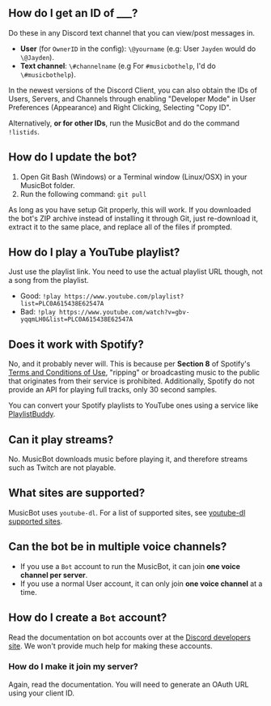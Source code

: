 ## How do I get an ID of ___?
Do these in any Discord text channel that you can view/post messages in.

* **User** (for `OwnerID` in the config): `\@yourname` (e.g: User `Jayden` would do `\@Jayden`).
* **Text channel**: `\#channelname` (e.g For `#musicbothelp`, I'd do `\#musicbothelp`).

In the newest versions of the Discord Client, you can also obtain the IDs of Users, Servers, and Channels through enabling "Developer Mode" in User Preferences (Appearance) and Right Clicking, Selecting "Copy ID".

Alternatively, **or for other IDs**, run the MusicBot and do the command `!listids`. 

## How do I update the bot?
1. Open Git Bash (Windows) or a Terminal window (Linux/OSX) in your MusicBot folder.
2. Run the following command: `git pull`

As long as you have setup Git properly, this will work. If you downloaded the bot's ZIP archive instead of installing it through Git, just re-download it, extract it to the same place, and replace all of the files if prompted.

## How do I play a YouTube playlist?
Just use the playlist link. You need to use the actual playlist URL though, not a song from the playlist.
- Good: `!play https://www.youtube.com/playlist?list=PLC0A615438E62547A`
- Bad: `!play https://www.youtube.com/watch?v=gbv-yqqmLH0&list=PLC0A615438E62547A`

## Does it work with Spotify?
No, and it probably never will. This is because per **Section 8** of Spotify's [Terms and Conditions of Use](https://www.spotify.com/uk/legal/end-user-agreement/#s8), "ripping" or broadcasting music to the public that originates from their service is prohibited. Additionally, Spotify do not provide an API for playing full tracks, only 30 second samples.

You can convert your Spotify playlists to YouTube ones using a service like [PlaylistBuddy](http://www.playlistbuddy.com/).

## Can it play streams?
No. MusicBot downloads music before playing it, and therefore streams such as Twitch are not playable.

## What sites are supported?
MusicBot uses `youtube-dl`. For a list of supported sites, see [youtube-dl supported sites](https://rg3.github.io/youtube-dl/supportedsites.html).

## Can the bot be in multiple voice channels?
* If you use a `Bot` account to run the MusicBot, it can join **one voice channel per server**.
* If you use a normal User account, it can only join **one voice channel** at a time.

## How do I create a `Bot` account?
Read the documentation on bot accounts over at the [Discord developers site](https://discordapp.com/developers/docs/intro). We won't provide much help for making these accounts.

### How do I make it join my server?
Again, read the documentation. You will need to generate an OAuth URL using your client ID.